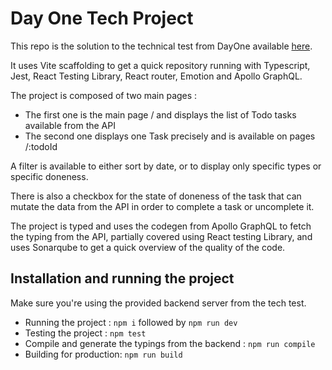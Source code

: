 # Day One Tech Project

This repo is the solution to the technical test from DayOne available [here](https://dayoneengagement.notion.site/Test-technique-Full-Stack-c8d748bb837c4b6cbfb82f1a70071e6a).

It uses Vite scaffolding to get a quick repository running with Typescript, Jest, React Testing Library, React router, Emotion and Apollo GraphQL.

The project is composed of two main pages :

- The first one is the main page / and displays the list of Todo tasks available from the API
- The second one displays one Task precisely and is available on pages /:todoId

A filter is available to either sort by date, or to display only specific types or specific doneness.

There is also a checkbox for the state of doneness of the task that can mutate the data from the API in order to complete a task or uncomplete it.

The project is typed and uses the codegen from Apollo GraphQL to fetch the typing from the API, partially covered using React testing Library, and uses Sonarqube to get a quick overview of the quality of the code.

## Installation and running the project

Make sure you're using the provided backend server from the tech test.

- Running the project : `npm i` followed by `npm run dev`
- Testing the project : `npm test`
- Compile and generate the typings from the backend : `npm run compile`
- Building for production: `npm run build`
